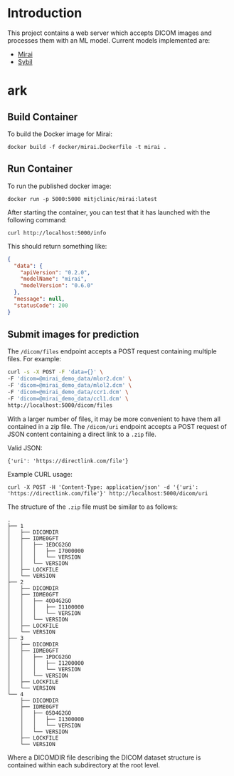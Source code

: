 # Introduction

This project contains a web server which accepts DICOM images and processes them with an ML model.
Current models implemented are:  
* [Mirai](https://github.com/reginabarzilaygroup/Mirai)  
* [Sybil](https://github.com/reginabarzilaygroup/Sybil)

# ark

## Build Container
To build the Docker image for Mirai:

    docker build -f docker/mirai.Dockerfile -t mirai .

## Run Container

To run the published docker image:

    docker run -p 5000:5000 mitjclinic/mirai:latest

After starting the container, you can test that it has launched with the following command:

    curl http://localhost:5000/info

This should return something like:
```json
{
  "data": {
    "apiVersion": "0.2.0", 
    "modelName": "mirai", 
    "modelVersion": "0.6.0"
  }, 
  "message": null, 
  "statusCode": 200
}
```

## Submit images for prediction

The `/dicom/files` endpoint accepts a POST request containing multiple files. For example:

```bash
curl -s -X POST -F 'data={}' \
-F 'dicom=@mirai_demo_data/mlor2.dcm' \
-F 'dicom=@mirai_demo_data/mlol2.dcm' \
-F 'dicom=@mirai_demo_data/ccr1.dcm' \
-F 'dicom=@mirai_demo_data/ccl1.dcm' \
http://localhost:5000/dicom/files
```

With a larger number of files, it may be more convenient to have them all contained in a zip file.
The `/dicom/uri` endpoint accepts a POST request of JSON content containing a direct link to a `.zip` file.

Valid JSON:

    {'uri': 'https://directlink.com/file'}

Example CURL usage:

    curl -X POST -H 'Content-Type: application/json' -d '{'uri': 'https://directlink.com/file'}' http://localhost:5000/dicom/uri

The structure of the `.zip` file must be similar to as follows:

```
.
├── 1
│   ├── DICOMDIR
│   ├── IDME0GFT
│   │   ├── 1EDCG2GO
│   │   │   ├── I7000000
│   │   │   └── VERSION
│   │   └── VERSION
│   ├── LOCKFILE
│   └── VERSION
├── 2
│   ├── DICOMDIR
│   ├── IDME0GFT
│   │   ├── 4OD4G2GO
│   │   │   ├── I1100000
│   │   │   └── VERSION
│   │   └── VERSION
│   ├── LOCKFILE
│   └── VERSION
├── 3
│   ├── DICOMDIR
│   ├── IDME0GFT
│   │   ├── 1PDCG2GO
│   │   │   ├── I1200000
│   │   │   └── VERSION
│   │   └── VERSION
│   ├── LOCKFILE
│   └── VERSION
└── 4
    ├── DICOMDIR
    ├── IDME0GFT
    │   ├── 05D4G2GO
    │   │   ├── I1300000
    │   │   └── VERSION
    │   └── VERSION
    ├── LOCKFILE
    └── VERSION
```

Where a DICOMDIR file describing the DICOM dataset structure is contained within each subdirectory at the root level.
